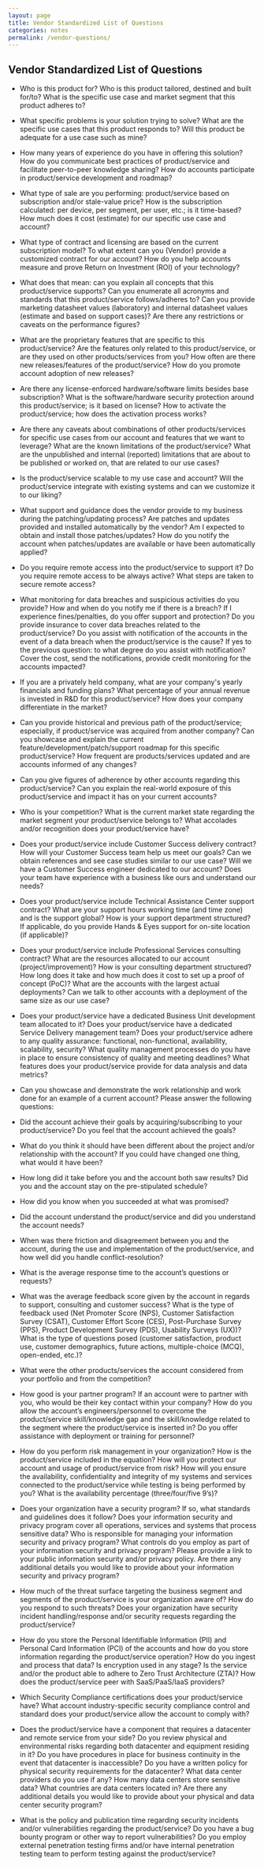 ```yaml
---
layout: page
title: Vendor Standardized List of Questions
categories: notes
permalink: /vendor-questions/
---
```


## Vendor Standardized List of Questions

-	Who is this product for? Who is this product tailored, destined and built for/to? What is the specific use case and market segment that this product adheres to?

-	What specific problems is your solution trying to solve? What are the specific use cases that this product responds to? Will this product be adequate for a use case such as mine?

-	How many years of experience do you have in offering this solution? How do you communicate best practices of product/service and facilitate peer-to-peer knowledge sharing? How do accounts participate in product/service development and roadmap?

-	What type of sale are you performing: product/service based on subscription and/or stale-value price? How is the subscription calculated: per device, per segment, per user, etc.; is it time-based? How much does it cost (estimate) for our specific use case and account?

-	What type of contract and licensing are based on the current subscription model? To what extent can you (Vendor) provide a customized contract for our account? How do you help accounts measure and prove Return on Investment (ROI) of your technology?

- What does that mean: can you explain all concepts that this product/service supports? Can you enumerate all acronyms and standards that this product/service follows/adheres to? Can you provide marketing datasheet values (laboratory) and internal datasheet values (estimate and based on support cases)? Are there any restrictions or caveats on the performance figures? 

-	What are the proprietary features that are specific to this product/service? Are the features only related to this product/service, or are they used on other products/services from you? How often are there new releases/features of the product/service? How do you promote account adoption of new releases? 

-	Are there any license-enforced hardware/software limits besides base subscription? What is the software/hardware security protection around this product/service; is it based on license? How to activate the product/service; how does the activation process works? 

-	Are there any caveats about combinations of other products/services for specific use cases from our account and features that we want to leverage? What are the known limitations of the product/service? What are the unpublished and internal (reported) limitations that are about to be published or worked on, that are related to our use cases?

-	Is the product/service scalable to my use case and account? Will the product/service integrate with existing systems and can we customize it to our liking? 

-	What support and guidance does the vendor provide to my business during the patching/updating process? Are patches and updates provided and installed automatically by the vendor? Am I expected to obtain and install those patches/updates? How do you notify the account when patches/updates are available or have been automatically applied?

-	Do you require remote access into the product/service to support it? Do you require remote access to be always active? What steps are taken to secure remote access?

-	What monitoring for data breaches and suspicious activities do you provide? How and when do you notify me if there is a breach? If I experience fines/penalties, do you offer support and protection? Do you provide insurance to cover data breaches related to the product/service? Do you assist with notification of the accounts in the event of a data breach when the product/service is the cause? If yes to the previous question: to what degree do you assist with notification? Cover the cost, send the notifications, provide credit monitoring for the accounts impacted?

-	If you are a privately held company, what are your company's yearly financials and funding plans? What percentage of your annual revenue is invested in R&D for this product/service? How does your company differentiate in the market?

-	Can you provide historical and previous path of the product/service; especially, if product/service was acquired from another company? Can you showcase and explain the current feature/development/patch/support roadmap for this specific product/service? How frequent are products/services updated and are accounts informed of any changes?

-	Can you give figures of adherence by other accounts regarding this product/service? Can you explain the real-world exposure of this product/service and impact it has on your current accounts?

-	Who is your competition? What is the current market state regarding the market segment your product/service belongs to? What accolades and/or recognition does your product/service have?

-	Does your product/service include Customer Success delivery contract? How will your Customer Success team help us meet our goals? Can we obtain references and see case studies similar to our use case? Will we have a Customer Success engineer dedicated to our account? Does your team have experience with a business like ours and understand our needs?

-	Does your product/service include Technical Assistance Center support contract? What are your support hours working time (and time zone) and is the support global? How is your support department structured? If applicable, do you provide Hands & Eyes support for on-site location (if applicable)?

-	Does your product/service include Professional Services consulting contract? What are the resources allocated to our account (project/improvement)? How is your consulting department structured? How long does it take and how much does it cost to set up a proof of concept (PoC)? What are the accounts with the largest actual deployments? Can we talk to other accounts with a deployment of the same size as our use case?

-	Does your product/service have a dedicated Business Unit development team allocated to it? Does your product/service have a dedicated Service Delivery management team? Does your product/service adhere to any quality assurance: functional, non-functional, availability, scalability, security? What quality management processes do you have in place to ensure consistency of quality and meeting deadlines? What features does your product/service provide for data analysis and data metrics?

-	Can you showcase and demonstrate the work relationship and work done for an example of a current account? Please answer the following questions:
  - Did the account achieve their goals by acquiring/subscribing to your product/service? Do you feel that the account achieved the goals?
  - What do you think it should have been different about the project and/or relationship with the account? If you could have changed one thing, what would it have been?
  - How long did it take before you and the account both saw results? Did you and the account stay on the pre-stipulated schedule?
  - How did you know when you succeeded at what was promised?
  - Did the account understand the product/service and did you understand the account needs?
  - When was there friction and disagreement between you and the account, during the use and implementation of the product/service, and how well did you handle conflict-resolution?
  - What is the average response time to the account’s questions or requests?
  - What was the average feedback score given by the account in regards to support, consulting and customer success? What is the type of feedback used (Net Promoter Score (NPS), Customer Satisfaction Survey (CSAT), Customer Effort Score (CES), Post-Purchase Survey (PPS), Product Development Survey (PDS), Usability Surveys (UX))? What is the type of questions posed (customer satisfaction, product use, customer demographics, future actions, multiple-choice (MCQ), open-ended, etc.)?
  - What were the other products/services the account considered from your portfolio and from the competition?

-	How good is your partner program? If an account were to partner with you, who would be their key contact within your company? How do you allow the account’s engineers/personnel to overcome the product/service skill/knowledge gap and the skill/knowledge related to the segment where the product/service is inserted in? Do you offer assistance with deployment or training for personnel?

-	How do you perform risk management in your organization? How is the product/service included in the equation? How will you protect our account and usage of product/service from risk? How will you ensure the availability, confidentiality and integrity of my systems and services connected to the product/service while testing is being performed by you? What is the availability percentage (three/four/five 9’s)?

-	Does your organization have a security program? If so, what standards and guidelines does it follow? Does your information security and privacy program cover all operations, services and systems that process sensitive data? Who is responsible for managing your information security and privacy program? What controls do you employ as part of your information security and privacy program? Please provide a link to your public information security and/or privacy policy. Are there any additional details you would like to provide about your information security and privacy program?

-	How much of the threat surface targeting the business segment and segments of the product/service is your organization aware of? How do you respond to such threats? Does your organization have security incident handling/response and/or security requests regarding the product/service?

-	How do you store the Personal Identifiable Information (PII) and Personal Card Information (PCI) of the accounts and how do you store information regarding the product/service operation? How do you ingest and process that data? Is encryption used in any stage? Is the service and/or the product able to adhere to Zero Trust Architecture (ZTA)? How does the product/service peer with SaaS/PaaS/IaaS providers?

-	Which Security Compliance certifications does your product/service have? What account industry-specific security compliance control and standard does your product/service allow the account to comply with?

-	Does the product/service have a component that requires a datacenter and remote service from your side? Do you review physical and environmental risks regarding both datacenter and equipment residing in it? Do you have procedures in place for business continuity in the event that datacenter is inaccessible? Do you have a written policy for physical security requirements for the datacenter? What data center providers do you use if any? How many data centers store sensitive data? What countries are data centers located in? Are there any additional details you would like to provide about your physical and data center security program?

-	What is the policy and publication time regarding security incidents and/or vulnerabilities regarding the product/service? Do you have a bug bounty program or other way to report vulnerabilities? Do you employ external penetration testing firms and/or have internal penetration testing team to perform testing against the product/service?
